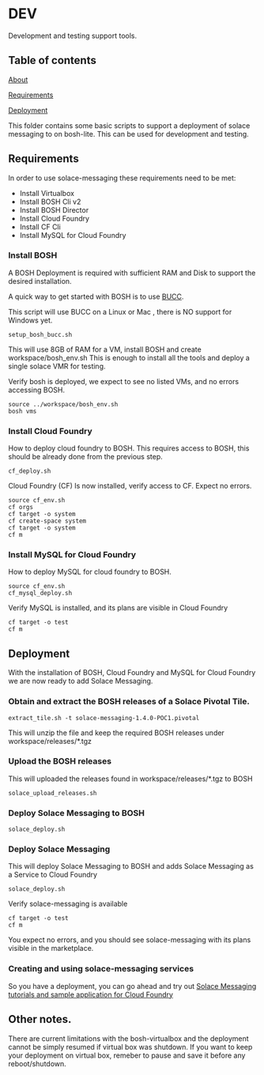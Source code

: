 # DEV

Development and testing support tools.

## Table of contents

[About](#About)

[Requirements](#Requirements)

[Deployment](#Deployment)

This folder contains some basic scripts to support a deployment of solace messaging to on bosh-lite.
This can be used for development and testing.

<a name="Requirements"></a>
## Requirements

In order to use solace-messaging these requirements need to be met:

* Install Virtualbox
* Install BOSH Cli v2
* Install BOSH Director 
* Install Cloud Foundry 
* Install CF Cli
* Install MySQL for Cloud Foundry

<a name="install_bosh"></a>
### Install BOSH

A BOSH Deployment is required with sufficient RAM and Disk to support the desired installation.

A quick way to get started with BOSH is to use [BUCC](https://github.com/starkandwayne/bucc).

This script will use BUCC on a Linux or Mac , there is NO support for Windows yet. 
~~~~
setup_bosh_bucc.sh
~~~~

This will use 8GB of RAM for a VM, install BOSH and create workspace/bosh_env.sh
This is enough to install all the tools and deploy a single solace VMR for testing.

Verify bosh is deployed, we expect to see no listed VMs, and no errors accessing BOSH.
~~~~
source ../workspace/bosh_env.sh
bosh vms
~~~~

<a name="install_cf"></a>
### Install Cloud Foundry

How to deploy cloud foundry to BOSH. 
This requires access to BOSH, this should be already done from the previous step.

~~~~
cf_deploy.sh
~~~~

Cloud Foundry (CF) Is now installed, verify access to CF. Expect no errors.

~~~~
source cf_env.sh
cf orgs
cf target -o system
cf create-space system
cf target -o system
cf m
~~~~

<a name="install_cf_mysql"></a>
### Install MySQL for Cloud Foundry

How to deploy MySQL for cloud foundry to BOSH. 

~~~~
source cf_env.sh
cf_mysql_deploy.sh
~~~~

Verify MySQL is installed, and its plans are visible in Cloud Foundry

~~~~
cf target -o test
cf m
~~~~

<a name="Deployment"></a>
## Deployment

With the installation of BOSH, Cloud Foundry and MySQL for Cloud Foundry we are now ready to add Solace Messaging.

<a name="deploy_extract"></a>
### Obtain and extract the BOSH releases of a Solace Pivotal Tile.

~~~
extract_tile.sh -t solace-messaging-1.4.0-POC1.pivotal
~~~

This will unzip the file and keep the required BOSH releases under workspace/releases/*.tgz

<a name="deploy_upload"></a>
### Upload the BOSH releases 

This will uploaded the releases found in workspace/releases/*.tgz to BOSH
~~~~
solace_upload_releases.sh
~~~~


<a name="deploy_solace_messaging"></a>
### Deploy Solace Messaging to BOSH

~~~~
solace_deploy.sh
~~~~


<a name="deploy_solace_messaging"></a>
### Deploy Solace Messaging 

This will deploy Solace Messaging to BOSH and adds Solace Messaging as a Service to Cloud Foundry

~~~~
solace_deploy.sh
~~~~

Verify solace-messaging is available


~~~~
cf target -o test
cf m
~~~~

You expect no errors, and you should see solace-messaging with its plans visible in the marketplace.


### Creating and using solace-messaging services

So you have a deployment, you can go ahead and try out [Solace Messaging tutorials and sample application for Cloud Foundry](http://dev.solace.com/get-started/pcf-tutorials/)

## Other notes.

There are current limitations with the bosh-virtualbox and the deployment cannot be simply resumed if virtual box was shutdown.
If you want to keep your deployment on virtual box, remeber to pause and save it before any reboot/shutdown.


